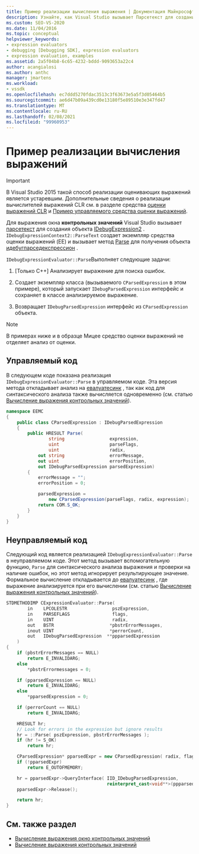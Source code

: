 ```yaml
---
title: Пример реализации вычисления выражения | Документация Майкрософт
description: Узнайте, как Visual Studio вызывает Парсетекст для создания объекта IDebugExpression2 для выражения "Watch Windows".
ms.custom: SEO-VS-2020
ms.date: 11/04/2016
ms.topic: conceptual
helpviewer_keywords:
- expression evaluators
- debugging [Debugging SDK], expression evaluators
- expression evaluation, examples
ms.assetid: 2a5f04b8-6c65-4232-bddd-9093653a22c4
author: acangialosi
ms.author: anthc
manager: jmartens
ms.workload:
- vssdk
ms.openlocfilehash: ec7ddd5270fdac3513c3f63673e5a5f3d05464b5
ms.sourcegitcommit: ae6d47b09a439cd0e13180f5e89510e3e347fd47
ms.translationtype: MT
ms.contentlocale: ru-RU
ms.lasthandoff: 02/08/2021
ms.locfileid: "99960953"
---
```

# <a name="sample-implementation-of-expression-evaluation"></a>Пример реализации вычисления выражений
> [!IMPORTANT]
> В Visual Studio 2015 такой способ реализации оценивающих выражений является устаревшим. Дополнительные сведения о реализации вычислителей выражений CLR см. в разделе средства [оценки выражений CLR](https://github.com/Microsoft/ConcordExtensibilitySamples/wiki/CLR-Expression-Evaluators) и [Пример управляемого средства оценки выражений](https://github.com/Microsoft/ConcordExtensibilitySamples/wiki/Managed-Expression-Evaluator-Sample).

 Для выражения окна **контрольных значений** Visual Studio вызывает [парсетекст](../../extensibility/debugger/reference/idebugexpressioncontext2-parsetext.md) для создания объекта [IDebugExpression2](../../extensibility/debugger/reference/idebugexpression2.md) . `IDebugExpressionContext2::ParseText` создает экземпляр средства оценки выражений (EE) и вызывает метод [Parse](../../extensibility/debugger/reference/idebugexpressionevaluator-parse.md) для получения объекта [идебугпарседекспрессион](../../extensibility/debugger/reference/idebugparsedexpression.md) .

 `IDebugExpressionEvaluator::Parse`Выполняет следующие задачи:

1. [Только C++] Анализирует выражение для поиска ошибок.

2. Создает экземпляр класса (вызываемого `CParsedExpression` в этом примере), который запускает `IDebugParsedExpression` интерфейс и сохраняет в классе анализируемое выражение.

3. Возвращает `IDebugParsedExpression` интерфейс из `CParsedExpression` объекта.

> [!NOTE]
> В примерах ниже и в образце Мицее средство оценки выражений не отделяет анализ от оценки.

## <a name="managed-code"></a>Управляемый код
 В следующем коде показана реализация `IDebugExpressionEvaluator::Parse` в управляемом коде. Эта версия метода откладывает анализ на [евалуатесинк](../../extensibility/debugger/reference/idebugparsedexpression-evaluatesync.md) , так как код для синтаксического анализа также вычисляется одновременно (см. статью [Вычисление выражения контрольных значений](../../extensibility/debugger/evaluating-a-watch-expression.md)).

```csharp
namespace EEMC
{
    public class CParsedExpression : IDebugParsedExpression
    {
        public HRESULT Parse(
                string                 expression,
                uint                   parseFlags,
                uint                   radix,
            out string                 errorMessage,
            out uint                   errorPosition,
            out IDebugParsedExpression parsedExpression)
        {
            errorMessage = "";
            errorPosition = 0;

            parsedExpression =
                new CParsedExpression(parseFlags, radix, expression);
            return COM.S_OK;
        }
    }
}
```

## <a name="unmanaged-code"></a>Неуправляемый код
Следующий код является реализацией `IDebugExpressionEvaluator::Parse` в неуправляемом коде. Этот метод вызывает вспомогательную функцию, `Parse` для синтаксического анализа выражения и проверки на наличие ошибок, но этот метод игнорирует результирующее значение. Формальное вычисление откладывается до [евалуатесинк](../../extensibility/debugger/reference/idebugparsedexpression-evaluatesync.md) , где выражение анализируется при его вычислении (см. статью [Вычисление выражения контрольных значений](../../extensibility/debugger/evaluating-a-watch-expression.md)).

```cpp
STDMETHODIMP CExpressionEvaluator::Parse(
        in    LPCOLESTR                 pszExpression,
        in    PARSEFLAGS                flags,
        in    UINT                      radix,
        out   BSTR                     *pbstrErrorMessages,
        inout UINT                     *perrorCount,
        out   IDebugParsedExpression  **ppparsedExpression
    )
{
    if (pbstrErrorMessages == NULL)
        return E_INVALIDARG;
    else
        *pbstrErrormessages = 0;

    if (pparsedExpression == NULL)
        return E_INVALIDARG;
    else
        *pparsedExpression = 0;

    if (perrorCount == NULL)
        return E_INVALIDARG;

    HRESULT hr;
    // Look for errors in the expression but ignore results
    hr = ::Parse( pszExpression, pbstrErrorMessages );
    if (hr != S_OK)
        return hr;

    CParsedExpression* pparsedExpr = new CParsedExpression( radix, flags, pszExpression );
    if (!pparsedExpr)
        return E_OUTOFMEMORY;

    hr = pparsedExpr->QueryInterface( IID_IDebugParsedExpression,
                                      reinterpret_cast<void**>(ppparsedExpression) );
    pparsedExpr->Release();

    return hr;
}
```

## <a name="see-also"></a>См. также раздел
- [Вычисление выражения окно контрольных значений](../../extensibility/debugger/evaluating-a-watch-window-expression.md)
- [Вычисление выражения контрольных значений](../../extensibility/debugger/evaluating-a-watch-expression.md)

